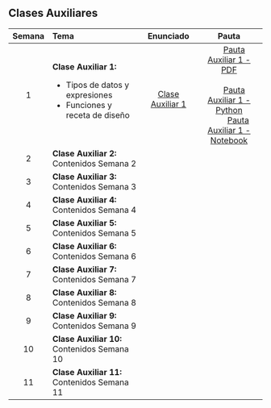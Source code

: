 ## Clases Auxiliares

Semana | Tema | Enunciado | Pauta
:------------: | :------------- | :-------------: | :-------------: 
1 | **Clase Auxiliar 1:** <ul><li>Tipos de datos y expresiones</li> <li>Funciones y receta de diseño</li></ul> | <a href="#"><img src="https://sitiobigdata.com/wp-content/uploads/2019/02/google-colab.jpeg" width="32px" height="16px"></a> <br> [Clase Auxiliar 1](https://github.com/bpoblete/CC1002/blob/master/Auxiliares/Auxiliar1/Auxiliar1.ipynb) | <a href="#"><img src="https://www.hiddenjunglecusco.com/wp-content/uploads/2019/11/PDF-Logo.png" width="16px" height="16px"></a> [Pauta Auxiliar 1 - PDF](https://github.com/bpoblete/CC1002/blob/master/Auxiliares/Auxiliar1/PautaAuxiliar1_Pdf.pdf) <br><br> <a href="#"><img src="https://images.vexels.com/media/users/3/166477/isolated/preview/9bb722f0e85ddbc1ce0f064534fd2311---cono-del-lenguaje-de-programaci--n-python-by-vexels.png" width="16px" height="16px"></a> [Pauta Auxiliar 1 - Python](https://github.com/bpoblete/CC1002/blob/master/Auxiliares/Auxiliar1/PautaAuxiliar1_python.py) <br> <a href="#"><img src="https://sitiobigdata.com/wp-content/uploads/2019/02/google-colab.jpeg" width="32px" height="16px"></a> [Pauta Auxiliar 1 - Notebook](https://github.com/bpoblete/CC1002/blob/master/Auxiliares/Auxiliar1/PautaAuxiliar1_Notebook.ipynb)
2 | **Clase Auxiliar 2:** Contenidos Semana 2 | |
3 | **Clase Auxiliar 3:** Contenidos Semana 3 | |
4 | **Clase Auxiliar 4:** Contenidos Semana 4 | |
5 | **Clase Auxiliar 5:** Contenidos Semana 5 | |
6 | **Clase Auxiliar 6:** Contenidos Semana 6 | |
7 | **Clase Auxiliar 7:** Contenidos Semana 7 | |
8 | **Clase Auxiliar 8:** Contenidos Semana 8 | |
9 | **Clase Auxiliar 9:** Contenidos Semana 9 | |
10 | **Clase Auxiliar 10:** Contenidos Semana 10 | |
11 | **Clase Auxiliar 11:** Contenidos Semana 11 | |
